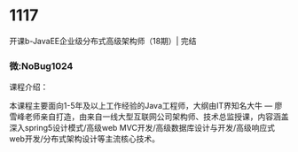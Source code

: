 # 1117
开课b-JavaEE企业级分布式高级架构师（18期）| 完结
### 微:NoBug1024 


课程介绍：

本课程主要面向1-5年及以上工作经验的Java工程师，大纲由IT界知名大牛 — 廖雪峰老师亲自打造，由来自一线大型互联网公司架构师、技术总监授课，内容涵盖深入spring5设计模式/高级web MVC开发/高级数据库设计与开发/高级响应式web开发/分布式架构设计等主流核心技术。
